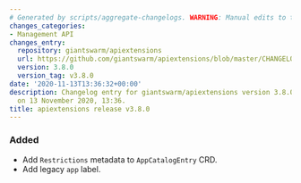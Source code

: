 ```yaml
---
# Generated by scripts/aggregate-changelogs. WARNING: Manual edits to this files will be overwritten.
changes_categories:
- Management API
changes_entry:
  repository: giantswarm/apiextensions
  url: https://github.com/giantswarm/apiextensions/blob/master/CHANGELOG.md#380---2020-11-13
  version: 3.8.0
  version_tag: v3.8.0
date: '2020-11-13T13:36:32+00:00'
description: Changelog entry for giantswarm/apiextensions version 3.8.0, published
  on 13 November 2020, 13:36.
title: apiextensions release v3.8.0
---
```


### Added
- Add `Restrictions` metadata to `AppCatalogEntry` CRD.
- Add legacy `app` label.
